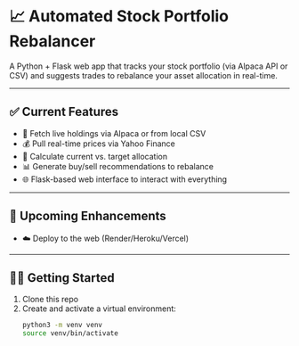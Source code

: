 # 📈 Automated Stock Portfolio Rebalancer

A Python + Flask web app that tracks your stock portfolio (via Alpaca API or CSV) and suggests trades to rebalance your asset allocation in real-time.

---

## ✅ Current Features

- 🔄 Fetch live holdings via Alpaca or from local CSV
- 💰 Pull real-time prices via Yahoo Finance
- 🧮 Calculate current vs. target allocation
- 📊 Generate buy/sell recommendations to rebalance
- 🌐 Flask-based web interface to interact with everything

---

## 🚧 Upcoming Enhancements

- ☁️ Deploy to the web (Render/Heroku/Vercel)

---

## 🧑‍💻 Getting Started

1. Clone this repo  
2. Create and activate a virtual environment:  
   ```bash
   python3 -m venv venv
   source venv/bin/activate
